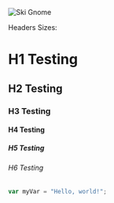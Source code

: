 ![Ski Gnome](https://github.com/user-attachments/assets/7fbfa15d-382c-499c-bc6e-3dd82a9606ec)


Headers Sizes:

# H1 Testing
## H2 Testing
### H3 Testing
#### H4 Testing
##### H5 Testing
###### H6 Testing


``` javascript
var myVar = "Hello, world!";
```
